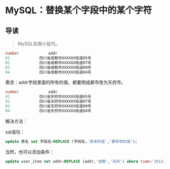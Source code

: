 # MySQL：替换某个字段中的某个字符

## 导读

> MySQL实用小技巧。

```sql
number             addr
01             四川省成都市XXXXXX街道05号
02             四川省成都市XXXXXX街道07号
03             四川省成都市XXXXXX街道09号
04             四川省成都市XXXXXX街道04号
```

需求：addr字段里面的所有的值，都要把成都市改为天府市。

```sql
number             addr
01             四川省天府市XXXXXX街道05号
02             四川省天府市XXXXXX街道07号
03             四川省天府市XXXXXX街道09号
04             四川省天府市XXXXXX街道04号
```

解决方法：

sql语句：

```sql
update 表名 set 字段名=REPLACE (字段名,'原来的值','要修改的值');
```

当然，也可以添加条件：

```sql
update user_item set addr=REPLACE (addr,'成都','天府') where time<'2013-11--5';
```
